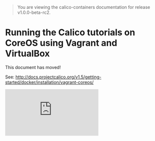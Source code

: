 > You are viewing the calico-containers documentation for release v1.0.0-beta-rc2.

# Running the Calico tutorials on CoreOS using Vagrant and VirtualBox

This document has moved!

See: http://docs.projectcalico.org/v1.5/getting-started/docker/installation/vagrant-coreos/

[![Analytics](https://calico-ga-beacon.appspot.com/UA-52125893-3/calico-containers/docs/calico-with-docker/VagrantCoreOS.md?pixel)](https://github.com/igrigorik/ga-beacon)

